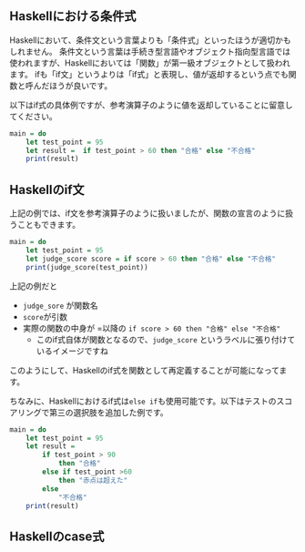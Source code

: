 




## Haskellにおける条件式


Haskellにおいて、条件文という言葉よりも「条件式」といったほうが適切かもしれません。
条件文という言葉は手続き型言語やオブジェクト指向型言語では使われますが、Haskellにおいては「関数」が第一級オブジェクトとして扱われます。
ifも「if文」というよりは「if式」と表現し、値が返却するという点でも関数と呼んだほうが良いです。

以下はif式の具体例ですが、参考演算子のように値を返却していることに留意してください。

```hs
main = do
    let test_point = 95
    let result =  if test_point > 60 then "合格" else "不合格"
    print(result)
```


## Haskellのif文


上記の例では、if文を参考演算子のように扱いましたが、関数の宣言のように扱うこともできます。

```hs
main = do
    let test_point = 95
    let judge_score score = if score > 60 then "合格" else "不合格"
    print(judge_score(test_point))
```

上記の例だと

- `judge_sore` が関数名
- `score`が引数
- 実際の関数の中身が =以降の `if score > 60 then "合格" else "不合格"` 
    - このif式自体が関数となるので、`judge_score` というラベルに張り付けているイメージですね

このようにして、Haskellのif式を関数として再定義することが可能になってます。


ちなみに、Haskellにおけるif式は`else if`も使用可能です。以下はテストのスコアリングで第三の選択肢を追加した例です。

```hs
main = do
    let test_point = 95
    let result =  
        if test_point > 90 
            then "合格" 
        else if test_point >60
            then "赤点は超えた"
        else 
            "不合格"
    print(result)
```



## Haskellのcase式
























